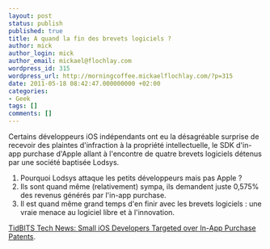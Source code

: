 ```yaml
---
layout: post
status: publish
published: true
title: A quand la fin des brevets logiciels ?
author: mick
author_login: mick
author_email: mickael@flochlay.com
wordpress_id: 315
wordpress_url: http://morningcoffee.mickaelflochlay.com/?p=315
date: 2011-05-18 08:42:47.000000000 +02:00
categories:
- Geek
tags: []
comments: []
---
```

Certains développeurs iOS indépendants ont eu la désagréable surprise de recevoir des plaintes d'infraction à la propriété intellectuelle, le SDK d'in-app purchase d'Apple allant à l'encontre de quatre brevets logiciels détenus par une société baptisée Lodsys.
<ol>
	<li>Pourquoi Lodsys attaque les petits développeurs mais pas Apple ?</li>
	<li>Ils sont quand même (relativement) sympa, ils demandent juste 0,575% des revenus générés par l'in-app purchase.</li>
	<li>Il est quand même grand temps d'en finir avec les brevets logiciels : une vraie menace au logiciel libre et à l'innovation.</li>
</ol>
<a href="http://tidbits.com/article/12174">TidBITS Tech News: Small iOS Developers Targeted over In-App Purchase Patents</a>.
